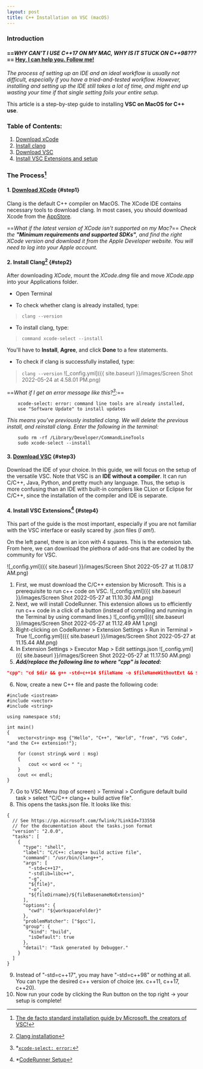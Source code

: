 ```yaml
---
layout: post
title: C++ Installation on VSC (macOS)
---
```


### Introduction
#### ==***WHY CAN'T I USE C++17 ON MY MAC, WHY IS IT STUCK ON C++98???***== [Hey, I can help you. Follow me!](#step4)
*The process of setting up an IDE and an ideal workflow is usually not difficult, especially if you have a tried-and-tested workflow. However, installing and setting up the IDE still takes a lot of time, and might end up wasting your time if that single setting foils your entire setup.*

This article is a step-by-step guide to installing **VSC on MacOS for C++ use**.

### Table of Contents:
1. [Download xCode](#step1)
2. [Install clang](#step2)
3. [Download VSC](#step3)
4. [Install VSC Extensions and setup](#step4)


### The Process[^1] 
#### 1. [Download XCode](https://developer.apple.com/support/xcode/)  {#step1}
Clang is the default C++ compiler on MacOS. The XCode IDE contains necessary tools to download clang. In most cases, you should download Xcode from the [AppStore](https://apps.apple.com/us/app/xcode/id497799835?ls=1&mt=12).

==*What if the latest version of XCode isn't supported on my Mac?*==
*Check the **"Minimum requirements and supported SDKs"**, and find the right XCode version and download it from the Apple Developer website. You will need to log into your Apple account.*

#### 2. Install Clang[^2] {#step2}
After downloading *XCode*, mount the *XCode.dmg* file and move *XCode.app* into your Applications folder.

* Open Terminal
- To check whether clang is already installed, type:
> `clang --version`
- To install clang, type:
> `command xcode-select --install`

You'll have to **Install**, **Agree**, and click **Done** to a few statements.
- To check if clang is successfully installed, type:
>  `clang --version`
![_config.yml]({{ site.baseurl }}/images/Screen Shot 2022-05-24 at 4.58.01 PM.png)

==*What if I get an error message like this?[^3]:*==
```
	xcode-select: error: command line tools are already installed, 
	use "Software Update" to install updates
```
*This means you've previously installed clang. We will delete the previous install, and reinstall clang. Enter the following in the terminal:*
```
	sudo rm -rf /Library/Developer/CommandLineTools
	sudo xcode-select --install
```

#### 3. [Download VSC](https://code.visualstudio.com/) {#step3}
Download the IDE of your choice. In this guide, we will focus on the setup of the versatile VSC. Note that VSC is an **IDE without a compiler**. It can run C/C++, Java, Python, and pretty much any language. Thus, the setup is more confusing than an IDE with built-in compilers like CLion or Eclipse for C/C++, since the installation of the compiler and IDE is separate.

#### 4. Install VSC Extensions[^4] {#step4}
This part of the guide is the most important, especially if you are not familiar with the VSC interface or easily scared by .json files (*I am!*).

On the left panel, there is an icon with 4 squares. This is the extension tab. From here, we can download the plethora of add-ons that are coded by the community for VSC. 

![_config.yml]({{ site.baseurl }}/images/Screen Shot 2022-05-27 at 11.08.17 AM.png)

1. First, we must download the C/C++ extension by Microsoft. This is a prerequisite to run c++ code on VSC.
![_config.yml]({{ site.baseurl }}/images/Screen Shot 2022-05-27 at 11.10.30 AM.png)
2. Next, we will install CodeRunner. This extension allows us to efficiently run c++ code in a click of a button (instead of compiling and running in the Terminal by using command lines.)
![_config.yml]({{ site.baseurl }}/images/Screen Shot 2022-05-27 at 11.12.49 AM 1.png)
3. Right-clicking on CodeRunner > Extension Settings > Run in Terminal > True
![_config.yml]({{ site.baseurl }}/images/Screen Shot 2022-05-27 at 11.15.44 AM.png)
4. In Extension Settings > Executor Map > Edit settings.json
![_config.yml]({{ site.baseurl }}/images/Screen Shot 2022-05-27 at 11.17.50 AM.png)
5. ***Add/replace the following line to where "cpp" is located:***

```json
"cpp": "cd $dir && g++ -std=c++14 $fileName -o $fileNameWithoutExt && $dir$fileNameWithoutExt"
```
6. Now, create a new C++ file and paste the following code:
```
#include <iostream>
#include <vector>
#include <string>

using namespace std;

int main()
{
    vector<string> msg {"Hello", "C++", "World", "from", "VS Code", "and the C++ extension!"};

    for (const string& word : msg)
    {
        cout << word << " ";
    }
    cout << endl;
}
```

7. Go to VSC Menu (top of screen) > Terminal > Configure default build task > select "C/C++ clang++ build active file".
8.  This opens the tasks.json file. It looks like this:

```
{
  // See https://go.microsoft.com/fwlink/?LinkId=733558
  // for the documentation about the tasks.json format
  "version": "2.0.0",
  "tasks": [
    {
      "type": "shell",
      "label": "C/C++: clang++ build active file",
      "command": "/usr/bin/clang++",
      "args": [
        "-std=c++17",
        "-stdlib=libc++",
        "-g",
        "${file}",
        "-o",
        "${fileDirname}/${fileBasenameNoExtension}"
      ],
      "options": {
        "cwd": "${workspaceFolder}"
      },
      "problemMatcher": ["$gcc"],
      "group": {
        "kind": "build",
        "isDefault": true
      },
      "detail": "Task generated by Debugger."
    }
  ]
}
```

9. Instead of "-std=c++17", you may have "-std=c++98" or nothing at all. You can type the desired c++ version of choice (ex. c++11, c++17, c++20).
10. Now run your code by clicking the Run button on the top right -> your setup is complete!
 
[^1]: [The de facto standard installation guide by Microsoft, the creators of VSC!](https://code.visualstudio.com/docs/cpp/config-clang-mac)
[^2]: [Clang installation](https://www.ics.uci.edu/~pattis/common/handouts/macclion/clang.html)
[^3]: *[`xcode-select: error:`](https://investechnews.com/2021/06/15/mac-commandlinetools-setup-error/)
[^4]: *[CodeRunner Setup](https://wooono.tistory.com/299)
